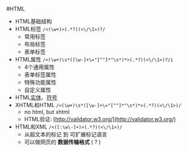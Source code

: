 #HTML

* HTML基础结构
* HTML标签    ``/<(\w+)>(.*?)(<\/\1>)?/``
    * 常用标签
    * 布局标签
    * 表单标签
* HTML属性    ``/<(\w+)\s*([\w-]+\="[^"]*"\s*)*>(.*?)(<\/\1>)?/i``
    * 4个通用属性
    * 表单标签属性
    * 特殊功能属性
    * 自定义属性
* HTML[实体](http://w3school.com.cn/tags/html_ref_entities.html)、[符号](http://w3school.com.cn/tags/html_ref_symbols.html)
* XHTML和HTML    ``/<(\w+)\s*([\w-]+\="[^"]*"\s*)*>(.*?)(<\/\1>)/``
    * no html, but xhtml
    * HTML验证: [http://validator.w3.org/](http://validator.w3.org/)
* HTML和XML      ``/<([:\w\-]+)>(.*?)(<\/\1>)/``
    * 从超文本的标记 到 可扩展标记语言
    * 可以做网页的 __数据传输格式__ ( ? )

    